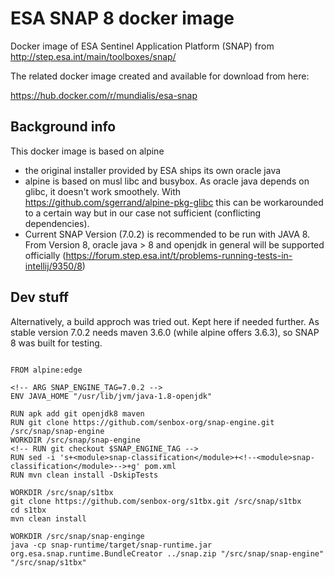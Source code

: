 # ESA SNAP 8 docker image

Docker image of ESA Sentinel Application Platform (SNAP) from http://step.esa.int/main/toolboxes/snap/

The related docker image created and available for download from here:

https://hub.docker.com/r/mundialis/esa-snap

## Background info

This docker image is based on alpine

* the original installer provided by ESA ships its own oracle java
* alpine is based on musl libc and busybox. As oracle java depends on glibc, it
  doesn't work smoothely. With https://github.com/sgerrand/alpine-pkg-glibc this
  can be workarounded to a certain way but in our case not sufficient (conflicting dependencies).
* Current SNAP Version (7.0.2) is recommended to be run with JAVA 8.
  From Version 8, oracle java > 8 and openjdk in general will be supported officially (https://forum.step.esa.int/t/problems-running-tests-in-intellij/9350/8)


## Dev stuff

Alternatively, a build approch was tried out. Kept here if needed further.
As stable version 7.0.2 needs maven 3.6.0 (while alpine offers 3.6.3), so SNAP 8 was built for testing.

```

FROM alpine:edge

<!-- ARG SNAP_ENGINE_TAG=7.0.2 -->
ENV JAVA_HOME "/usr/lib/jvm/java-1.8-openjdk"

RUN apk add git openjdk8 maven
RUN git clone https://github.com/senbox-org/snap-engine.git /src/snap/snap-engine
WORKDIR /src/snap/snap-engine
<!-- RUN git checkout $SNAP_ENGINE_TAG -->
RUN sed -i 's+<module>snap-classification</module>+<!--<module>snap-classification</module>-->+g' pom.xml
RUN mvn clean install -DskipTests

WORKDIR /src/snap/s1tbx
git clone https://github.com/senbox-org/s1tbx.git /src/snap/s1tbx
cd s1tbx
mvn clean install

WORKDIR /src/snap/snap-enginge
java -cp snap-runtime/target/snap-runtime.jar org.esa.snap.runtime.BundleCreator ../snap.zip "/src/snap/snap-engine" "/src/snap/s1tbx"

```
